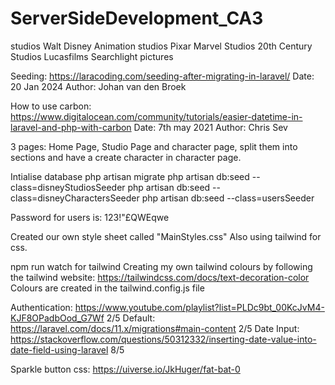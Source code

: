 # ServerSideDevelopment_CA3

studios
Walt Disney Animation studios
Pixar
Marvel Studios
20th Century Studios
Lucasfilms
Searchlight pictures

Seeding: https://laracoding.com/seeding-after-migrating-in-laravel/ Date: 20 Jan 2024 Author: Johan van den Broek 

How to use carbon: https://www.digitalocean.com/community/tutorials/easier-datetime-in-laravel-and-php-with-carbon Date: 7th may 2021 Author: Chris Sev

3 pages: Home Page, Studio Page and character page, split them into sections and have a create character in character page.

Intialise database
php artisan migrate
php artisan db:seed --class=disneyStudiosSeeder
php artisan db:seed --class=disneyCharactersSeeder
php artisan db:seed --class=usersSeeder

Password for users is: 123!"£QWEqwe

Created our own style sheet called "MainStyles.css"
Also using tailwind for css. 

npm run watch for tailwind
Creating my own tailwind colours by following the tailwind website: https://tailwindcss.com/docs/text-decoration-color 
Colours are created in the tailwind.config.js file

Authentication: https://www.youtube.com/playlist?list=PLDc9bt_00KcJvM4-KJF8OPadbOod_G7Wf 2/5
Default: https://laravel.com/docs/11.x/migrations#main-content 2/5
Date Input: https://stackoverflow.com/questions/50312332/inserting-date-value-into-date-field-using-laravel 8/5

Sparkle button css: https://uiverse.io/JkHuger/fat-bat-0 